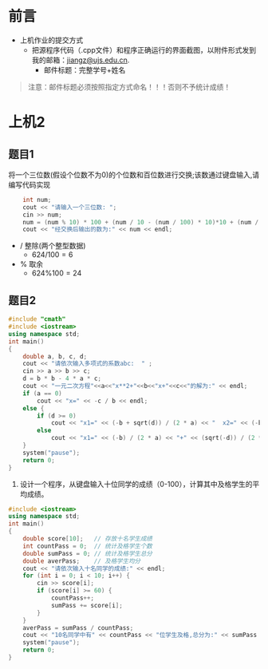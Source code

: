 # 前言
- 上机作业的提交方式
    - 把源程序代码（.cpp文件）和程序正确运行的界面截图，以附件形式发到我的邮箱：jiangz@ujs.edu.cn.
      - 邮件标题：完整学号+姓名
> 注意：邮件标题必须按照指定方式命名！！！否则不予统计成绩！
# 上机2
## 题目1
将一个三位数(假设个位数不为0)的个位数和百位数进行交换;该数通过键盘输入,请编写代码实现
```C++
	int num;
	cout << "请输入一个三位数: ";
	cin >> num;
	num = (num % 10) * 100 + (num / 10 - (num / 100) * 10)*10 + (num / 100);
	cout << "经交换后输出的数为:" << num << endl;
```
- / 整除(两个整型数据)
  - $624/100=6$
- % 取余
  - $624\%100=24$

## 题目2
```C++
#include "cmath"
#include <iostream>
using namespace std;
int main()
{
	double a, b, c, d;
	cout << "请依次输入多项式的系数abc:  " ;
	cin >> a >> b >> c;
	d = b * b - 4 * a * c;
	cout << "一元二次方程"<<a<<"x**2+"<<b<<"x+"<<c<<"的解为:" << endl;
	if (a == 0)
		cout << "x=" << -c / b << endl;
	else {
		if (d >= 0)
			cout << "x1=" << (-b + sqrt(d)) / (2 * a) << "  x2=" << (-b - sqrt(d)) / (2 * a) << endl;
		else
			cout << "x1=" << (-b) / (2 * a) << "+" << (sqrt(-d)) / (2 * a) << "i" << endl << "x2=" << (-b) / (2 * a) << "-" << (sqrt(-d)) / (2 * a) << "i" << endl;
	}
	system("pause");
	return 0;
}
```
1. 设计一个程序，从键盘输入十位同学的成绩（0-100），计算其中及格学生的平均成绩。
```C++
#include <iostream>
using namespace std;
int main()
{
	double score[10];	// 存放十名学生成绩
	int countPass = 0;	// 统计及格学生个数
	double sumPass = 0;	// 统计及格学生总分
	double averPass;	// 及格学生均分
	cout << "请依次输入十名同学的成绩:" << endl;
	for (int i = 0; i < 10; i++) {
		cin >> score[i];
		if (score[i] >= 60) {
			countPass++;
			sumPass += score[i];
		}
	}
	averPass = sumPass / countPass;
	cout << "10名同学中有" << countPass << "位学生及格,总分为:" << sumPass << "及格学生均分为:" << averPass << endl;
	system("pause");
	return 0;
}
```
